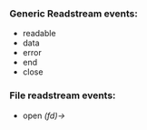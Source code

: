 
### Generic Readstream events:
 * readable
 * data
 * error
 * end
 * close




### File readstream events:
 * open    _(fd)->_
